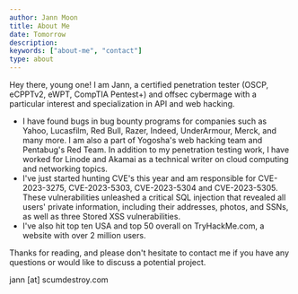 ```yaml
---
author: Jann Moon
title: About Me
date: Tomorrow
description:
keywords: ["about-me", "contact"]
type: about
---
```


Hey there, young one! 
I am Jann, a certified penetration tester (OSCP, eCPPTv2, eWPT, CompTIA Pentest+) and offsec cybermage with a particular interest and specialization in API and web hacking.  
- I have found bugs in bug bounty programs for companies such as Yahoo, Lucasfilm, Red Bull, Razer, Indeed, UnderArmour, Merck, and many more. I am also a part of Yogosha's web hacking team and Pentabug's Red Team. In addition to my penetration testing work, I have worked for Linode and Akamai as a technical writer on cloud computing and networking topics.
- I've just started hunting CVE's this year and am responsible for CVE-2023-3275, CVE-2023-5303, CVE-2023-5304 and CVE-2023-5305.
These vulnerabilities unleashed a critical SQL injection that revealed all users' private information, including their addresses, photos, and SSNs, as well as three Stored XSS vulnerabilities. 
- I've also hit top ten USA and top 50 overall on TryHackMe.com, a website with over 2 million users.

Thanks for reading, and please don't hesitate to contact me if you have any questions or would like to discuss a potential project.

jann [at] scumdestroy.com
